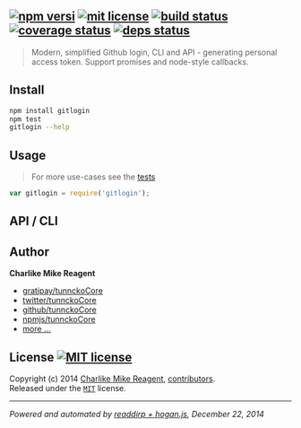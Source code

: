 ## [![npm versi][npmjs-img]][npmjs-url] [![mit license][license-img]][license-url] [![build status][travis-img]][travis-url] [![coverage status][coveralls-img]][coveralls-url] [![deps status][daviddm-img]][daviddm-url]

> Modern, simplified Github login, CLI and API - generating personal access token. Support promises and node-style callbacks.

## Install
```bash
npm install gitlogin
npm test
gitlogin --help
```


## Usage
> For more use-cases see the [tests](./test.js)

```js
var gitlogin = require('gitlogin');
```


## API / CLI


## Author
**Charlike Mike Reagent**
+ [gratipay/tunnckoCore][author-gratipay]
+ [twitter/tunnckoCore][author-twitter]
+ [github/tunnckoCore][author-github]
+ [npmjs/tunnckoCore][author-npmjs]
+ [more ...][contrib-more]


## License [![MIT license][license-img]][license-url]
Copyright (c) 2014 [Charlike Mike Reagent][contrib-more], [contributors][contrib-graf].  
Released under the [`MIT`][license-url] license.


[npmjs-url]: http://npm.im/gitlogin
[npmjs-img]: https://img.shields.io/npm/v/gitlogin.svg?style=flat&label=gitlogin

[coveralls-url]: https://coveralls.io/r/tunnckoCore/gitlogin?branch=master
[coveralls-img]: https://img.shields.io/coveralls/tunnckoCore/gitlogin.svg?style=flat

[license-url]: https://github.com/tunnckoCore/gitlogin/blob/master/license.md
[license-img]: https://img.shields.io/badge/license-MIT-blue.svg?style=flat

[travis-url]: https://travis-ci.org/tunnckoCore/gitlogin
[travis-img]: https://img.shields.io/travis/tunnckoCore/gitlogin.svg?style=flat

[daviddm-url]: https://david-dm.org/tunnckoCore/gitlogin
[daviddm-img]: https://img.shields.io/david/tunnckoCore/gitlogin.svg?style=flat

[author-gratipay]: https://gratipay.com/tunnckoCore
[author-twitter]: https://twitter.com/tunnckoCore
[author-github]: https://github.com/tunnckoCore
[author-npmjs]: https://npmjs.org/~tunnckocore

[contrib-more]: http://j.mp/1stW47C
[contrib-graf]: https://github.com/tunnckoCore/gitlogin/graphs/contributors

***

_Powered and automated by [readdirp + hogan.js](https://github.com/tunnckoCore), December 22, 2014_